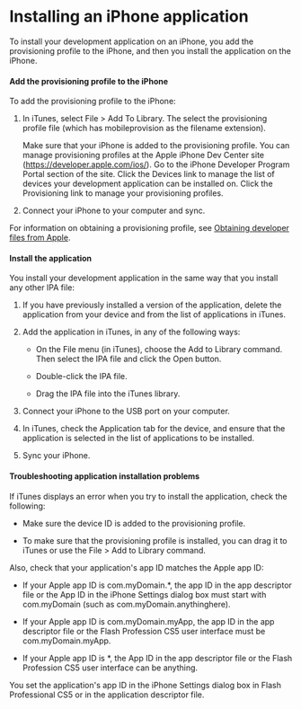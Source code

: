 # Installing an iPhone application

To install your development application on an iPhone, you add the provisioning
profile to the iPhone, and then you install the application on the iPhone.

#### Add the provisioning profile to the iPhone

To add the provisioning profile to the iPhone:

1.  In iTunes, select File \> Add To Library. The select the provisioning
    profile file (which has mobileprovision as the filename extension).

    Make sure that your iPhone is added to the provisioning profile. You can
    manage provisioning profiles at the Apple iPhone Dev Center site
    (<https://developer.apple.com/ios/>). Go to the iPhone Developer Program
    Portal section of the site. Click the Devices link to manage the list of
    devices your development application can be installed on. Click the
    Provisioning link to manage your provisioning profiles.

2.  Connect your iPhone to your computer and sync.

For information on obtaining a provisioning profile, see
[Obtaining developer files from Apple](../getting-started-building-air-applications-for-the-iphone/obtaining-developer-files-from-apple/index.md).

#### Install the application

You install your development application in the same way that you install any
other IPA file:

1.  If you have previously installed a version of the application, delete the
    application from your device and from the list of applications in iTunes.

2.  Add the application in iTunes, in any of the following ways:

    - On the File menu (in iTunes), choose the Add to Library command. Then
      select the IPA file and click the Open button.

    - Double-click the IPA file.

    - Drag the IPA file into the iTunes library.

3.  Connect your iPhone to the USB port on your computer.

4.  In iTunes, check the Application tab for the device, and ensure that the
    application is selected in the list of applications to be installed.

5.  Sync your iPhone.

#### Troubleshooting application installation problems

If iTunes displays an error when you try to install the application, check the
following:

- Make sure the device ID is added to the provisioning profile.

- To make sure that the provisioning profile is installed, you can drag it to
  iTunes or use the File \> Add to Library command.

Also, check that your application's app ID matches the Apple app ID:

- If your Apple app ID is com.myDomain.\*, the app ID in the app descriptor file
  or the App ID in the iPhone Settings dialog box must start with com.myDomain
  (such as com.myDomain.anythinghere).

- If your Apple app ID is com.myDomain.myApp, the app ID in the app descriptor
  file or the Flash Profession CS5 user interface must be com.myDomain.myApp.

- If your Apple app ID is \*, the App ID in the app descriptor file or the Flash
  Profession CS5 user interface can be anything.

You set the application's app ID in the iPhone Settings dialog box in Flash
Professional CS5 or in the application descriptor file.
